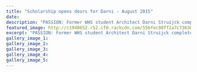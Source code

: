 ```yaml
---
title: "Scholarship opens doors for Darni - August 2015"
date: 
description: "PASSION: Former WHS student Architect Darni Struijck completed her thesis with help from Kelly and Associates, Wanganui Chronicle article on 3/8/15..."
featured_image: http://c1940652.r52.cf0.rackcdn.com/55bfec98ff2a7c7363001104/Darni-Struijck-Architect-3.8.gif
excerpt: "PASSION: Former WHS student Architect Darni Struijck completed her thesis with help from Kelly and Associates."
gallery_image_1: 
gallery_image_2: 
gallery_image_3: 
gallery_image_4: 
gallery_image_5: 
---
```

